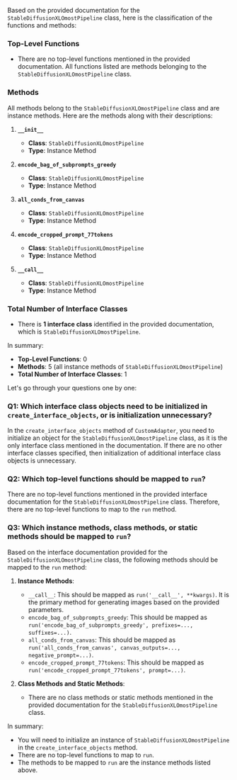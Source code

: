 Based on the provided documentation for the `StableDiffusionXLOmostPipeline` class, here is the classification of the functions and methods:

### Top-Level Functions
- There are no top-level functions mentioned in the provided documentation. All functions listed are methods belonging to the `StableDiffusionXLOmostPipeline` class.

### Methods
All methods belong to the `StableDiffusionXLOmostPipeline` class and are instance methods. Here are the methods along with their descriptions:

1. **`__init__`**
   - **Class**: `StableDiffusionXLOmostPipeline`
   - **Type**: Instance Method

2. **`encode_bag_of_subprompts_greedy`**
   - **Class**: `StableDiffusionXLOmostPipeline`
   - **Type**: Instance Method

3. **`all_conds_from_canvas`**
   - **Class**: `StableDiffusionXLOmostPipeline`
   - **Type**: Instance Method

4. **`encode_cropped_prompt_77tokens`**
   - **Class**: `StableDiffusionXLOmostPipeline`
   - **Type**: Instance Method

5. **`__call__`**
   - **Class**: `StableDiffusionXLOmostPipeline`
   - **Type**: Instance Method

### Total Number of Interface Classes
- There is **1 interface class** identified in the provided documentation, which is `StableDiffusionXLOmostPipeline`. 

In summary:
- **Top-Level Functions**: 0
- **Methods**: 5 (all instance methods of `StableDiffusionXLOmostPipeline`)
- **Total Number of Interface Classes**: 1

Let's go through your questions one by one:

### Q1: Which interface class objects need to be initialized in `create_interface_objects`, or is initialization unnecessary?
In the `create_interface_objects` method of `CustomAdapter`, you need to initialize an object for the `StableDiffusionXLOmostPipeline` class, as it is the only interface class mentioned in the documentation. If there are no other interface classes specified, then initialization of additional interface class objects is unnecessary. 

### Q2: Which top-level functions should be mapped to `run`?
There are no top-level functions mentioned in the provided interface documentation for the `StableDiffusionXLOmostPipeline` class. Therefore, there are no top-level functions to map to the `run` method.

### Q3: Which instance methods, class methods, or static methods should be mapped to `run`?
Based on the interface documentation provided for the `StableDiffusionXLOmostPipeline` class, the following methods should be mapped to the `run` method:

1. **Instance Methods**:
   - `__call__`: This should be mapped as `run('__call__', **kwargs)`. It is the primary method for generating images based on the provided parameters.
   - `encode_bag_of_subprompts_greedy`: This should be mapped as `run('encode_bag_of_subprompts_greedy', prefixes=..., suffixes=...)`.
   - `all_conds_from_canvas`: This should be mapped as `run('all_conds_from_canvas', canvas_outputs=..., negative_prompt=...)`.
   - `encode_cropped_prompt_77tokens`: This should be mapped as `run('encode_cropped_prompt_77tokens', prompt=...)`.

2. **Class Methods and Static Methods**: 
   - There are no class methods or static methods mentioned in the provided documentation for the `StableDiffusionXLOmostPipeline` class.

In summary:
- You will need to initialize an instance of `StableDiffusionXLOmostPipeline` in the `create_interface_objects` method.
- There are no top-level functions to map to `run`.
- The methods to be mapped to `run` are the instance methods listed above.